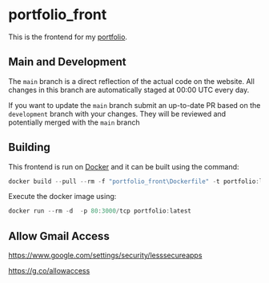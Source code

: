 # portfolio_front

This is the frontend for my [portfolio](ravenduffy.io).

## Main and Development

The `main` branch is a direct reflection of the actual code on the website. All changes in this branch are automatically staged at 00:00 UTC every day.

If you want to update the `main` branch submit an up-to-date PR based on the `development` branch with your changes. They will be reviewed and potentially merged with the `main` branch

## Building

This frontend is run on [Docker](https://hub.docker.com/repository/docker/magpiedocker/portfolio) and it can be built using the command:

```powershell
docker build --pull --rm -f "portfolio_front\Dockerfile" -t portfolio:latest "portfolio_front"
```

Execute the docker image using:

```powershell
docker run --rm -d  -p 80:3000/tcp portfolio:latest
```

## Allow Gmail Access

https://www.google.com/settings/security/lesssecureapps

https://g.co/allowaccess
